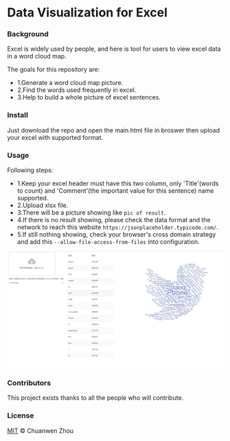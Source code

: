 # Data Visualization for Excel

### Background

Excel is widely used by people, and here is tool for users to view excel data in a word cloud map.

The goals for this repository are:

- 1.Generate a word cloud map picture.
- 2.Find the words used frequently in excel.
- 3.Help to build a whole picture of excel sentences.


### Install

Just download the repo and open the main.html file in broswer then upload your excel with supported format.


### Usage

Following steps:

- 1.Keep your excel header must have this two column, only 'Title'(words to count) and 'Comment'(the important value for this sentence) name supported.
- 2.Upload xlsx file.
- 3.There will be a picture showing like `pic of result`.
- 4.If there is no result showing, please check the data format and the network to reach this website `https://jsonplaceholder.typicode.com/`.
- 5.If still nothing showing, check your browser's cross domain strategy and add this  ` --allow-file-access-from-files ` into configuration.


![pic of result](https://github.com/Zhouchuanwen/excel-word-map/blob/master/word_cloud.jpeg)


### Contributors

This project exists thanks to all the people who will contribute.


### License

[MIT](LICENSE) © Chuanwen Zhou

